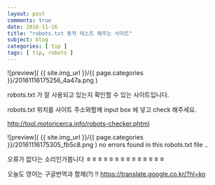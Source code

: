 ```yaml
---
layout: post
comments: true
date: 2016-11-16
title: "robots.txt 동작 테스트 해주는 사이트"
subject: blog
categories: [ tip ]
tags: [ tip, robots ]
---
```


![preview]( {{ site.img_url }}/{{ page.categories }}/20161116175256_4a47a.png )

robots.txt 가 잘 사용되고 있는지 확인할 수 있는 사이트입니다.

robots.txt 위치를 사이트 주소와함께 input box 에 넣고 check 해주세요.

<http://tool.motoricerca.info/robots-checker.phtml>

![preview]( {{ site.img_url }}/{{ page.categories }}/20161116175305_fb5c8.png )
no errors found in this robots.txt file ..

오류가 없다는 소리인가봅니다 ㅎㅎㅎㅎㅎㅎㅎㅎㅎㅎㅎㅎㅎㅎ

오늘도 영어는 구글번역과 함께(?) !!
<https://translate.google.co.kr/?hl=ko>
